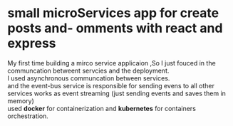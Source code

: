 # small microServices app for create posts and- omments with react and express

My first time building a mirco service applicaion ,So I just fouced in the communcation betweent servcies and the deployment. <br>
I used asynchronous communcation between services. <br>
and the event-bus service is responsible for sending evens to all other services works as event streaming (just sending events and saves them in memory) <br>
used **docker** for containerization and **kubernetes** for containers orchestration.
